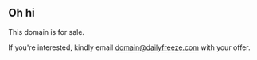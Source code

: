 ## Oh hi

This domain is for sale.

If you're interested, kindly email domain@dailyfreeze.com with your offer.
